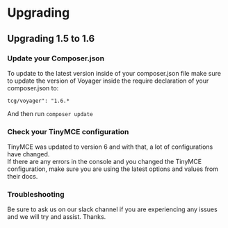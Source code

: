 # Upgrading

## Upgrading 1.5 to 1.6

### Update your Composer.json

To update to the latest version inside of your composer.json file make sure to update the version of Voyager inside the require declaration of your composer.json to:

`tcg/voyager": "1.6.*`

And then run `composer update`

### Check your TinyMCE configuration

TinyMCE was updated to version 6 and with that, a lot of configurations have changed.  
If there are any errors in the console and you changed the TinyMCE configuration, make sure you are using the latest options and values from their docs.

### Troubleshooting

Be sure to ask us on our slack channel if you are experiencing any issues and we will try and assist. Thanks.
